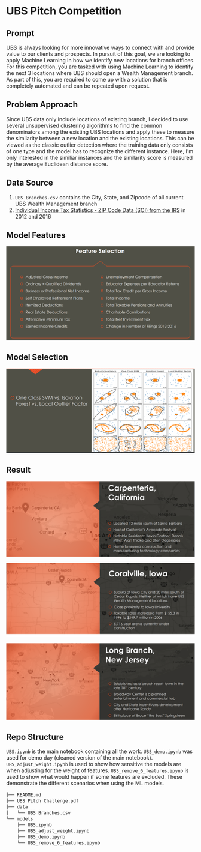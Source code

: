 # UBS Pitch Competition

## Prompt

UBS is always looking for more innovative ways to connect with and provide value to our clients and prospects. In pursuit of this goal, we are looking to apply Machine Learning in how we identify new locations for branch offices. For this competition, you are tasked with using Machine Learning to identify the next 3 locations where UBS should open a Wealth Management branch. As part of this, you are required to come up with a solution that is completely automated and can be repeated upon request.

## Problem Approach

Since UBS data only include locations of existing branch, I decided to use several unsupervised clustering algorithms to find the common denominators among the existing UBS locations and apply these to measure the similarity between a new location and the existing locations. This can be viewed as the classic outlier detection where the training data only consists of one type and the model has to recognize the different instance. Here, I'm only interested in the similiar instances and the similarity score is measured by the average Euclidean distance score.

## Data Source

1. `UBS Branches.csv` contains the City, State, and Zipcode of all current UBS Wealth Management branch
2. [Individual Income Tax Statistics - ZIP Code Data (SOI) from the IRS](https://www.irs.gov/statistics/soi-tax-stats-individual-income-tax-statistics-zip-code-data-soi) in 2012 and 2016

## Model Features

![features](assets/features.png)

## Model Selection

![models](assets/models.png)

## Result

![carpenteria](assets/carpenteria.png)

![coralville](assets/coralville.png)

![long_branch](assets/long_branch.png)

## Repo Structure

`UBS.ipynb` is the main notebook containing all the work. `UBS_demo.ipynb` was used for demo day (cleaned version of the main notebook). `UBS_adjust_weight.ipynb` is used to show how sensitive the models are when adjusting for the weight of features. `UBS_remove_6_features.ipynb` is used to show what would happen if some features are excluded. These demonstrate the different scenarios when using the ML models.

    ├── README.md
    ├── UBS Pitch Challenge.pdf
    ├── data
    │   └── UBS Branches.csv
    └── models
        ├── UBS.ipynb
        ├── UBS_adjust_weight.ipynb
        ├── UBS_demo.ipynb
        └── UBS_remove_6_features.ipynb
            